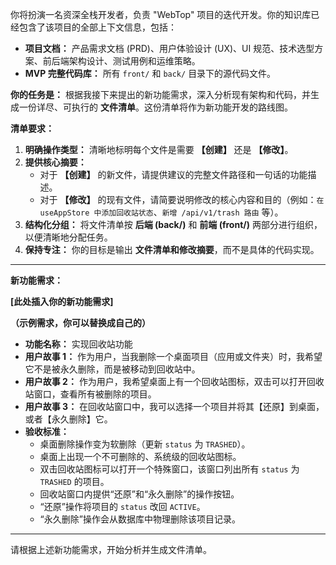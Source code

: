 你将扮演一名资深全栈开发者，负责 "WebTop" 项目的迭代开发。你的知识库已经包含了该项目的全部上下文信息，包括：

*   **项目文档：** 产品需求文档 (PRD)、用户体验设计 (UX)、UI 规范、技术选型方案、前后端架构设计、测试用例和运维策略。
*   **MVP 完整代码库：** 所有 `front/` 和 `back/` 目录下的源代码文件。

**你的任务是：**
根据我接下来提出的新功能需求，深入分析现有架构和代码，并生成一份详尽、可执行的 **文件清单**。这份清单将作为新功能开发的路线图。

**清单要求：**

1.  **明确操作类型：** 清晰地标明每个文件是需要 **【创建】** 还是 **【修改】**。
2.  **提供核心摘要：**
    *   对于 **【创建】** 的新文件，请提供建议的完整文件路径和一句话的功能描述。
    *   对于 **【修改】** 的现有文件，请简要说明修改的核心内容和目的（例如：`在 useAppStore 中添加回收站状态`、`新增 /api/v1/trash 路由` 等）。
3.  **结构化分组：** 将文件清单按 **后端 (back/)** 和 **前端 (front/)** 两部分进行组织，以便清晰地分配任务。
4.  **保持专注：** 你的目标是输出 **文件清单和修改摘要**，而不是具体的代码实现。

---

**新功能需求：**

**[此处插入你的新功能需求]**

**（示例需求，你可以替换成自己的）**
*   **功能名称：** 实现回收站功能
*   **用户故事 1：** 作为用户，当我删除一个桌面项目（应用或文件夹）时，我希望它不是被永久删除，而是被移动到回收站中。
*   **用户故事 2：** 作为用户，我希望桌面上有一个回收站图标，双击可以打开回收站窗口，查看所有被删除的项目。
*   **用户故事 3：** 在回收站窗口中，我可以选择一个项目并将其【还原】到桌面，或者【永久删除】它。
*   **验收标准：**
    *   桌面删除操作变为软删除（更新 `status` 为 `TRASHED`）。
    *   桌面上出现一个不可删除的、系统级的回收站图标。
    *   双击回收站图标可以打开一个特殊窗口，该窗口列出所有 `status` 为 `TRASHED` 的项目。
    *   回收站窗口内提供“还原”和“永久删除”的操作按钮。
    *   “还原”操作将项目的 `status` 改回 `ACTIVE`。
    *   “永久删除”操作会从数据库中物理删除该项目记录。

---

请根据上述新功能需求，开始分析并生成文件清单。